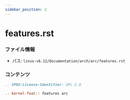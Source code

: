```yaml
---
sidebar_position: 2
---
```

# features.rst

### ファイル情報

- パス: `linux-v6.12/Documentation/arch/arc/features.rst`

### コンテンツ

```rst
.. SPDX-License-Identifier: GPL-2.0

.. kernel-feat:: features arc

```
